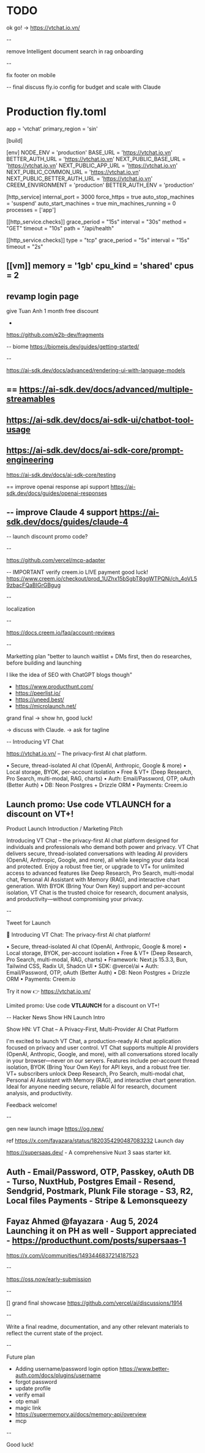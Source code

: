 # TODO

ok go! -> https://vtchat.io.vn/

--

remove Intelligent document search in rag onboarding

--

fix footer on mobile

--
final discuss fly.io config for budget and scale with Claude
# Production fly.toml
app = 'vtchat'
primary_region = 'sin'

[build]

[env]
  NODE_ENV = 'production'
  BASE_URL = 'https://vtchat.io.vn'
  BETTER_AUTH_URL = 'https://vtchat.io.vn'
  NEXT_PUBLIC_BASE_URL = 'https://vtchat.io.vn'
  NEXT_PUBLIC_APP_URL = 'https://vtchat.io.vn'
  NEXT_PUBLIC_COMMON_URL = 'https://vtchat.io.vn'
  NEXT_PUBLIC_BETTER_AUTH_URL = 'https://vtchat.io.vn'
  CREEM_ENVIRONMENT = 'production'
  BETTER_AUTH_ENV = 'production'

[http_service]
  internal_port = 3000
  force_https = true
  auto_stop_machines = 'suspend'
  auto_start_machines = true
  min_machines_running = 0
  processes = ['app']

[[http_service.checks]]
  grace_period = "15s"
  interval = "30s"
  method = "GET"
  timeout = "10s"
  path = "/api/health"

[[http_service.checks]]
  type = "tcp"
  grace_period = "5s"
  interval = "15s"
  timeout = "2s"

[[vm]]
  memory = '1gb'
  cpu_kind = 'shared'
  cpus = 2
--
revamp login page
--

give Tuan Anh 1 month free discount

-

https://github.com/e2b-dev/fragments

--
biome
https://biomejs.dev/guides/getting-started/

--

https://ai-sdk.dev/docs/advanced/rendering-ui-with-language-models

==
https://ai-sdk.dev/docs/advanced/multiple-streamables
--
https://ai-sdk.dev/docs/ai-sdk-ui/chatbot-tool-usage
--
https://ai-sdk.dev/docs/ai-sdk-core/prompt-engineering
--
https://ai-sdk.dev/docs/ai-sdk-core/testing

==
improve openai response api support
https://ai-sdk.dev/docs/guides/openai-responses

--
improve Claude 4 support
https://ai-sdk.dev/docs/guides/claude-4
--

--
launch discount promo code?

--

https://github.com/vercel/mcp-adapter

--
IMPORTANT verify creem.io LIVE payment
good luck!
https://www.creem.io/checkout/prod_1UZhx15bSgbT8ggWTPQNi/ch_4oVL59zbacFQaBIGrGBgug

--

localization

--

https://docs.creem.io/faq/account-reviews

--

Marketting plan
"better to launch waitlist + DMs first, then do researches, before building and launching

I like the idea of SEO with ChatGPT blogs though"

+ https://www.producthunt.com/
+ https://peerlist.io/
+ https://uneed.best/
+ https://microlaunch.net/


grand final -> show hn, good luck!

-> discuss with Claude.
-> ask for tagline

--
Introducing VT Chat

https://vtchat.io.vn/ – The privacy-first AI chat platform.

• Secure, thread-isolated AI chat (OpenAI, Anthropic, Google & more)
• Local storage, BYOK, per-account isolation
• Free & VT+ (Deep Research, Pro Search, multi-modal, RAG, charts)
• Auth: Email/Password, OTP, oAuth (Better Auth)
• DB: Neon Postgres + Drizzle ORM
• Payments: Creem.io

Launch promo: Use code **VTLAUNCH** for a discount on VT+!
--
Product Launch Introduction / Marketing Pitch

Introducing VT Chat – the privacy-first AI chat platform designed for individuals and professionals who demand both power and privacy. VT Chat delivers secure, thread-isolated conversations with leading AI providers (OpenAI, Anthropic, Google, and more), all while keeping your data local and protected. Enjoy a robust free tier, or upgrade to VT+ for unlimited access to advanced features like Deep Research, Pro Search, multi-modal chat, Personal AI Assistant with Memory (RAG), and interactive chart generation. With BYOK (Bring Your Own Key) support and per-account isolation, VT Chat is the trusted choice for research, document analysis, and productivity—without compromising your privacy.

--

Tweet for Launch

🚀 Introducing VT Chat: The privacy-first AI chat platform!

• Secure, thread-isolated AI chat (OpenAI, Anthropic, Google & more)
• Local storage, BYOK, per-account isolation
• Free & VT+ (Deep Research, Pro Search, multi-modal, RAG, charts)
• Framework: Next.js 15.3.3, Bun, Tailwind CSS, Radix UI, Shadcn UI
• SDK: @vercel/ai
• Auth: Email/Password, OTP, oAuth (Better Auth)
• DB: Neon Postgres + Drizzle ORM
• Payments: Creem.io

Try it now 👉 https://vtchat.io.vn/

Limited promo: Use code **VTLAUNCH** for a discount on VT+!

--
Hacker News Show HN Launch Intro

Show HN: VT Chat – A Privacy-First, Multi-Provider AI Chat Platform

I'm excited to launch VT Chat, a production-ready AI chat application focused on privacy and user control. VT Chat supports multiple AI providers (OpenAI, Anthropic, Google, and more), with all conversations stored locally in your browser—never on our servers. Features include per-account thread isolation, BYOK (Bring Your Own Key) for API keys, and a robust free tier. VT+ subscribers unlock Deep Research, Pro Search, multi-modal chat, Personal AI Assistant with Memory (RAG), and interactive chart generation. Ideal for anyone needing secure, reliable AI for research, document analysis, and productivity.

Feedback welcome!

--

gen new launch image https://og.new/

ref https://x.com/fayazara/status/1820354290487083232
Launch day

https://supersaas.dev/ - A comprehensive Nuxt 3 saas starter kit.

Auth - Email/Password, OTP, Passkey, oAuth
DB - Turso, NuxtHub, Postgres
Email - Resend, Sendgrid, Postmark, Plunk
File storage - S3, R2, Local files
Payments - Stripe & Lemonsqueezy
--
Fayaz Ahmed
@fayazara
·
Aug 5, 2024
Launching it on PH as well - Support appreciated - https://producthunt.com/posts/supersaas-1
--

https://x.com/i/communities/1493446837214187523

--

https://oss.now/early-submission

--

[] grand final showcase <https://github.com/vercel/ai/discussions/1914>

--

Write a final readme, documentation, and any other relevant materials to reflect the current state of the project.

--

Future plan
+ Adding username/password login option https://www.better-auth.com/docs/plugins/username
+ forgot password
+ update profile
+ verify email
+ otp email
+ magic link
+ https://supermemory.ai/docs/memory-api/overview
+ mcp

--

Good luck!

